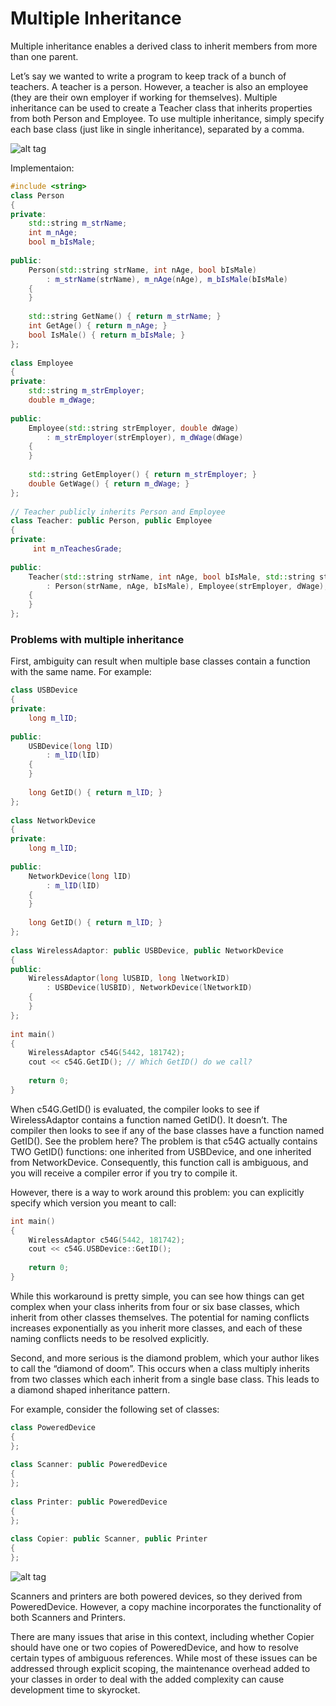# Multiple Inheritance
Multiple inheritance enables a derived class to inherit members from more than one parent.

Let’s say we wanted to write a program to keep track of a bunch of teachers. A teacher is a person. However, a teacher is also an employee (they are their own employer if working for themselves). Multiple inheritance can be used to create a Teacher class that inherits properties from both Person and Employee. To use multiple inheritance, simply specify each base class (just like in single inheritance), separated by a comma.

![alt tag](http://www.learncpp.com/images/CppTutorial/Section11/PersonTeacher.gif)

Implementaion:

```C++
#include <string>
class Person
{
private:
    std::string m_strName;
    int m_nAge;
    bool m_bIsMale;
 
public:
    Person(std::string strName, int nAge, bool bIsMale)
        : m_strName(strName), m_nAge(nAge), m_bIsMale(bIsMale)
    {
    }
 
    std::string GetName() { return m_strName; }
    int GetAge() { return m_nAge; }
    bool IsMale() { return m_bIsMale; }
};
 
class Employee
{
private:
    std::string m_strEmployer;
    double m_dWage;
 
public:
    Employee(std::string strEmployer, double dWage)
        : m_strEmployer(strEmployer), m_dWage(dWage)
    {
    }
 
    std::string GetEmployer() { return m_strEmployer; }
    double GetWage() { return m_dWage; }
};
 
// Teacher publicly inherits Person and Employee
class Teacher: public Person, public Employee
{
private:
     int m_nTeachesGrade;
 
public:
    Teacher(std::string strName, int nAge, bool bIsMale, std::string strEmployer, double dWage, int nTeachesGrade)
        : Person(strName, nAge, bIsMale), Employee(strEmployer, dWage), m_nTeachesGrade(nTeachesGrade)
    {
    }
};
```
### Problems with multiple inheritance

First, ambiguity can result when multiple base classes contain a function with the same name. For example:

```C++
class USBDevice
{
private:
    long m_lID;
 
public:
    USBDevice(long lID)
        : m_lID(lID)
    {
    }
 
    long GetID() { return m_lID; }
};
 
class NetworkDevice
{
private:
    long m_lID;
 
public:
    NetworkDevice(long lID)
        : m_lID(lID)
    {
    }
 
    long GetID() { return m_lID; }
};
 
class WirelessAdaptor: public USBDevice, public NetworkDevice
{
public:
    WirelessAdaptor(long lUSBID, long lNetworkID)
        : USBDevice(lUSBID), NetworkDevice(lNetworkID)
    {
    }
};
 
int main()
{
    WirelessAdaptor c54G(5442, 181742);
    cout << c54G.GetID(); // Which GetID() do we call?
 
    return 0;
}
```

When c54G.GetID() is evaluated, the compiler looks to see if WirelessAdaptor contains a function named GetID(). It doesn’t. The compiler then looks to see if any of the base classes have a function named GetID(). See the problem here? The problem is that c54G actually contains TWO GetID() functions: one inherited from USBDevice, and one inherited from NetworkDevice. Consequently, this function call is ambiguous, and you will receive a compiler error if you try to compile it.

However, there is a way to work around this problem: you can explicitly specify which version you meant to call:

```C++
int main()
{
    WirelessAdaptor c54G(5442, 181742);
    cout << c54G.USBDevice::GetID();
 
    return 0;
}
```

While this workaround is pretty simple, you can see how things can get complex when your class inherits from four or six base classes, which inherit from other classes themselves. The potential for naming conflicts increases exponentially as you inherit more classes, and each of these naming conflicts needs to be resolved explicitly.

Second, and more serious is the diamond problem, which your author likes to call the “diamond of doom”. This occurs when a class multiply inherits from two classes which each inherit from a single base class. This leads to a diamond shaped inheritance pattern.

For example, consider the following set of classes:

```C++
class PoweredDevice
{
};
 
class Scanner: public PoweredDevice
{
};
 
class Printer: public PoweredDevice
{
};
 
class Copier: public Scanner, public Printer
{
};
```

![alt tag](http://www.learncpp.com/images/CppTutorial/Section11/PoweredDevice.gif)

Scanners and printers are both powered devices, so they derived from PoweredDevice. However, a copy machine incorporates the functionality of both Scanners and Printers.

There are many issues that arise in this context, including whether Copier should have one or two copies of PoweredDevice, and how to resolve certain types of ambiguous references. While most of these issues can be addressed through explicit scoping, the maintenance overhead added to your classes in order to deal with the added complexity can cause development time to skyrocket.
